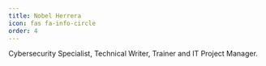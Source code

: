 ```yaml
---
title: Nobel Herrera
icon: fas fa-info-circle
order: 4
---
```


Cybersecurity Specialist, Technical Writer, Trainer and IT Project Manager.
